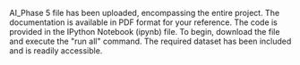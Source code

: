 AI_Phase 5 file has been uploaded, encompassing the entire project.
The documentation is available in PDF format for your reference.
The code is provided in the IPython Notebook (ipynb) file.
To begin, download the file and execute the "run all" command.
The required dataset has been included and is readily accessible.
